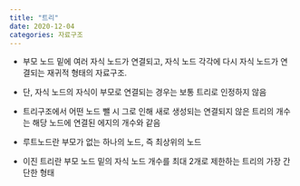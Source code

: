 ```yaml
---
title: "트리"
date: 2020-12-04
categories: 자료구조
---
```


- 부모 노드 밑에 여러 자식 노드가 연결되고, 자식 노드 각각에 다시 자식 노드가 연결되는 재귀적 형태의 자료구조.

- 단, 자식 노드의 자식이 부모로 연결되는 경우는 보통 트리로 인정하지 않음

- 트리구조에서 어떤 노드 뺄 시 그로 인해 새로 생성되는 연결되지 않은 트리의 개수는 해당 노드에 연결된 에지의 개수와 같음

- 루트노드란 부모가 없는 하나의 노드, 즉 최상위의 노드

- 이진 트리란 부모 노드 밑의 자식 노드 개수를 최대 2개로 제한하는 트리의 가장 간단한 형태
